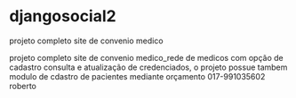 # djangosocial2
 projeto completo site de convenio medico

projeto completo site de convenio medico_rede de medicos com opção de cadastro consulta e atualização de credenciados,
o projeto possue tambem modulo de cdastro de pacientes mediante orçamento 017-991035602 roberto
